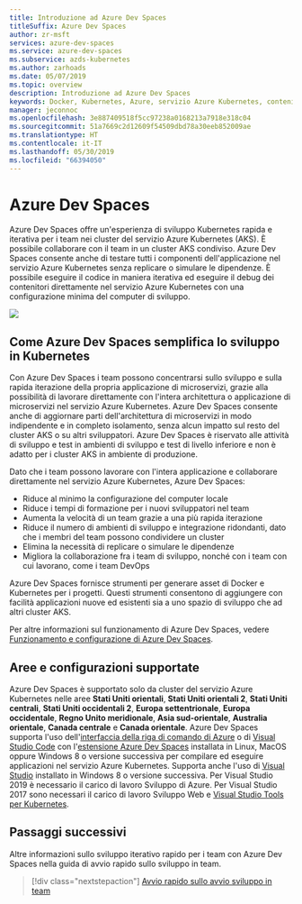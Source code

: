 ```yaml
---
title: Introduzione ad Azure Dev Spaces
titleSuffix: Azure Dev Spaces
author: zr-msft
services: azure-dev-spaces
ms.service: azure-dev-spaces
ms.subservice: azds-kubernetes
ms.author: zarhoads
ms.date: 05/07/2019
ms.topic: overview
description: Introduzione ad Azure Dev Spaces
keywords: Docker, Kubernetes, Azure, servizio Azure Kubernetes, contenitori, kubectl, k8s
manager: jeconnoc
ms.openlocfilehash: 3e887409518f5cc97238a0168213a7918e318c04
ms.sourcegitcommit: 51a7669c2d12609f54509dbd78a30eeb852009ae
ms.translationtype: HT
ms.contentlocale: it-IT
ms.lasthandoff: 05/30/2019
ms.locfileid: "66394050"
---
```

# <a name="azure-dev-spaces"></a>Azure Dev Spaces

Azure Dev Spaces offre un'esperienza di sviluppo Kubernetes rapida e iterativa per i team nei cluster del servizio Azure Kubernetes (AKS). È possibile collaborare con il team in un cluster AKS condiviso. Azure Dev Spaces consente anche di testare tutti i componenti dell'applicazione nel servizio Azure Kubernetes senza replicare o simulare le dipendenze. È possibile eseguire il codice in maniera iterativa ed eseguire il debug dei contenitori direttamente nel servizio Azure Kubernetes con una configurazione minima del computer di sviluppo.

![](media/azure-dev-spaces/collaborate-graphic.gif)


## <a name="how-azure-dev-spaces-simplifies-kubernetes-development"></a>Come Azure Dev Spaces semplifica lo sviluppo in Kubernetes

Con Azure Dev Spaces i team possono concentrarsi sullo sviluppo e sulla rapida iterazione della propria applicazione di microservizi, grazie alla possibilità di lavorare direttamente con l'intera architettura o applicazione di microservizi nel servizio Azure Kubernetes. Azure Dev Spaces consente anche di aggiornare parti dell'architettura di microservizi in modo indipendente e in completo isolamento, senza alcun impatto sul resto del cluster AKS o su altri sviluppatori. Azure Dev Spaces è riservato alle attività di sviluppo e test in ambienti di sviluppo e test di livello inferiore e non è adatto per i cluster AKS in ambiente di produzione.

Dato che i team possono lavorare con l'intera applicazione e collaborare direttamente nel servizio Azure Kubernetes, Azure Dev Spaces:

* Riduce al minimo la configurazione del computer locale
* Riduce i tempi di formazione per i nuovi sviluppatori nel team
* Aumenta la velocità di un team grazie a una più rapida iterazione
* Riduce il numero di ambienti di sviluppo e integrazione ridondanti, dato che i membri del team possono condividere un cluster
* Elimina la necessità di replicare o simulare le dipendenze
* Migliora la collaborazione fra i team di sviluppo, nonché con i team con cui lavorano, come i team DevOps

Azure Dev Spaces fornisce strumenti per generare asset di Docker e Kubernetes per i progetti. Questi strumenti consentono di aggiungere con facilità applicazioni nuove ed esistenti sia a uno spazio di sviluppo che ad altri cluster AKS.

Per altre informazioni sul funzionamento di Azure Dev Spaces, vedere [Funzionamento e configurazione di Azure Dev Spaces][how-dev-spaces-works].

## <a name="supported-regions-and-configurations"></a>Aree e configurazioni supportate

Azure Dev Spaces è supportato solo da cluster del servizio Azure Kubernetes nelle aree **Stati Uniti orientali**, **Stati Uniti orientali 2**, **Stati Uniti centrali**, **Stati Uniti occidentali 2**, **Europa settentrionale**, **Europa occidentale**, **Regno Unito meridionale**, **Asia sud-orientale**, **Australia orientale**, **Canada centrale** e **Canada orientale**. Azure Dev Spaces supporta l'uso dell'[interfaccia della riga di comando di Azure](/cli/azure/install-azure-cli?view=azure-cli-latest) o di [Visual Studio Code](https://code.visualstudio.com/download) con l'[estensione Azure Dev Spaces](https://marketplace.visualstudio.com/items?itemName=azuredevspaces.azds) installata in Linux, MacOS oppure Windows 8 o versione successiva per compilare ed eseguire applicazioni nel servizio Azure Kubernetes. Supporta anche l'uso di [Visual Studio](https://aka.ms/vsdownload?utm_source=mscom&utm_campaign=msdocs) installato in Windows 8 o versione successiva. Per Visual Studio 2019 è necessario il carico di lavoro Sviluppo di Azure. Per Visual Studio 2017 sono necessari il carico di lavoro Sviluppo Web e [Visual Studio Tools per Kubernetes](https://aka.ms/get-vsk8stools).

## <a name="next-steps"></a>Passaggi successivi

Altre informazioni sullo sviluppo iterativo rapido per i team con Azure Dev Spaces nella guida di avvio rapido sullo sviluppo in team.

> [!div class="nextstepaction"]
> [Avvio rapido sullo avvio sviluppo in team](quickstart-team-development.md)


[how-dev-spaces-works]: how-dev-spaces-works.md
[team-development-quickstart]: quickstart-team-development.md
